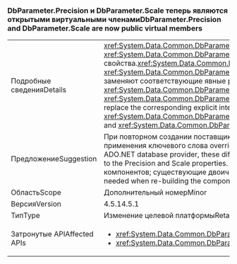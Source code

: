 ### <a name="dbparameterprecision-and-dbparameterscale-are-now-public-virtual-members"></a><span data-ttu-id="25b23-101">DbParameter.Precision и DbParameter.Scale теперь являются открытыми виртуальными членами</span><span class="sxs-lookup"><span data-stu-id="25b23-101">DbParameter.Precision and DbParameter.Scale are now public virtual members</span></span>

|   |   |
|---|---|
|<span data-ttu-id="25b23-102">Подробные сведения</span><span class="sxs-lookup"><span data-stu-id="25b23-102">Details</span></span>|<span data-ttu-id="25b23-103"><xref:System.Data.Common.DbParameter.Precision> и <xref:System.Data.Common.DbParameter.Scale> реализованы как открытые виртуальные свойства.</span><span class="sxs-lookup"><span data-stu-id="25b23-103"><xref:System.Data.Common.DbParameter.Precision> and <xref:System.Data.Common.DbParameter.Scale> are implemented as public virtual properties.</span></span> <span data-ttu-id="25b23-104">Они заменяют соответствующие явные реализации интерфейса: <xref:System.Data.Common.DbParameter.System%23Data%23IDbDataParameter%23Precision> и <xref:System.Data.Common.DbParameter.System%23Data%23IDbDataParameter%23Scale>.</span><span class="sxs-lookup"><span data-stu-id="25b23-104">They replace the corresponding explicit interface implementations, <xref:System.Data.Common.DbParameter.System%23Data%23IDbDataParameter%23Precision> and <xref:System.Data.Common.DbParameter.System%23Data%23IDbDataParameter%23Scale>.</span></span>|
|<span data-ttu-id="25b23-105">Предложение</span><span class="sxs-lookup"><span data-stu-id="25b23-105">Suggestion</span></span>|<span data-ttu-id="25b23-106">При повторном создании поставщика базы данных ADO.NET эти различия потребуют применения ключевого слова override к свойствам Precision и Scale.</span><span class="sxs-lookup"><span data-stu-id="25b23-106">When re-building an ADO.NET database provider, these differences will require the 'override' keyword to be applied to the Precision and Scale properties.</span></span> <span data-ttu-id="25b23-107">Это требуется только в случае повторного создания компонентов; существующие двоичные файлы будут продолжать работать.</span><span class="sxs-lookup"><span data-stu-id="25b23-107">This is only needed when re-building the components; existing binaries will continue to work.</span></span>|
|<span data-ttu-id="25b23-108">Область</span><span class="sxs-lookup"><span data-stu-id="25b23-108">Scope</span></span>|<span data-ttu-id="25b23-109">Дополнительный номер</span><span class="sxs-lookup"><span data-stu-id="25b23-109">Minor</span></span>|
|<span data-ttu-id="25b23-110">Версия</span><span class="sxs-lookup"><span data-stu-id="25b23-110">Version</span></span>|<span data-ttu-id="25b23-111">4.5.1</span><span class="sxs-lookup"><span data-stu-id="25b23-111">4.5.1</span></span>|
|<span data-ttu-id="25b23-112">Тип</span><span class="sxs-lookup"><span data-stu-id="25b23-112">Type</span></span>|<span data-ttu-id="25b23-113">Изменение целевой платформы</span><span class="sxs-lookup"><span data-stu-id="25b23-113">Retargeting</span></span>|
|<span data-ttu-id="25b23-114">Затронутые API</span><span class="sxs-lookup"><span data-stu-id="25b23-114">Affected APIs</span></span>|<ul><li><xref:System.Data.Common.DbParameter.Precision?displayProperty=nameWithType></li><li><xref:System.Data.Common.DbParameter.Scale?displayProperty=nameWithType></li></ul>|

